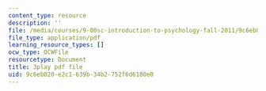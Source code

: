 ```yaml
---
content_type: resource
description: ''
file: /media/courses/9-00sc-introduction-to-psychology-fall-2011/9c6eb020e2c1639b34b2752f6d6180e0_Qw4SkvZ03cc.pdf
file_type: application/pdf
learning_resource_types: []
ocw_type: OCWFile
resourcetype: Document
title: 3play pdf file
uid: 9c6eb020-e2c1-639b-34b2-752f6d6180e0
---
```

